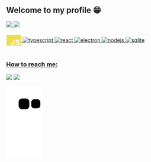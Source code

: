 ## Welcome to my profile 😁

 <div>
   <a href="https://github.com/GustaDaHora">
   <img height="170em" src="https://github-readme-stats-sigma-five.vercel.app/api?username=GustaDaHora&show_icons=true&theme=merko&include_all_commits=true&count_private=true"/>
   <img height="170em" src="https://github-readme-stats-sigma-five.vercel.app/api/top-langs/?username=GustaDaHora&layout=compact&langs_count=6&theme=merko"/>
</div>
    
<div style="display: inline_block"><br>
  <img align="center" alt="Js" height="30" width="40" src="https://raw.githubusercontent.com/devicons/devicon/master/icons/javascript/javascript-plain.svg">
  <img align="center" alt="typescript" height="30" width="40" src="https://cdn.jsdelivr.net/gh/devicons/devicon/icons/typescript/typescript-original.svg">
<img align="center" alt="react" height="30" width="40" src="https://cdn.jsdelivr.net/gh/devicons/devicon/icons/react/react-original.svg" />
<img align="center" alt="electron" height="30" width="40" src="https://cdn.jsdelivr.net/gh/devicons/devicon/icons/electron/electron-original.svg">
<img align="center" alt="nodejs" height="30" width="40" src="https://cdn.jsdelivr.net/gh/devicons/devicon/icons/nodejs/nodejs-original.svg" />
<img align="center" alt="sqlite" height="30" width="40" src="https://cdn.jsdelivr.net/gh/devicons/devicon/icons/sqlite/sqlite-original.svg" />
</div>
 <br>
 
  ### How to reach me:
 
<div> 
  <a href = "mailto:gustadahora68@gmail.com" target="_blank"><img src="https://img.shields.io/badge/-Gmail-%23333?style=for-the-badge&logo=gmail&logoColor=white"></a>
  <a href="https://www.linkedin.com/in/gustavo-dahora/" target="_blank"><img src="https://img.shields.io/badge/-LinkedIn-%230077B5?style=for-the-badge&logo=linkedin&logoColor=white"></a> 
 
  ![Snake animation](https://github.com/GustaDaHora/GustaDaHora/blob/output/github-contribution-grid-snake.svg)

</div>
